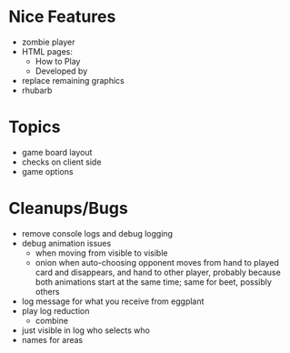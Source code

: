 Nice Features
===
- zombie player
- HTML pages:
  - How to Play
  - Developed by
- replace remaining graphics
- rhubarb

Topics
===
- game board layout
- checks on client side
- game options

Cleanups/Bugs
===
- remove console logs and debug logging
- debug animation issues
  - when moving from visible to visible
  - onion when auto-choosing opponent moves from hand to played card and disappears, and hand to other player,
    probably because both animations start at the same time; same for beet, possibly others
- log message for what you receive from eggplant
- play log reduction
  - combine
- just visible in log who selects who
- names for areas
